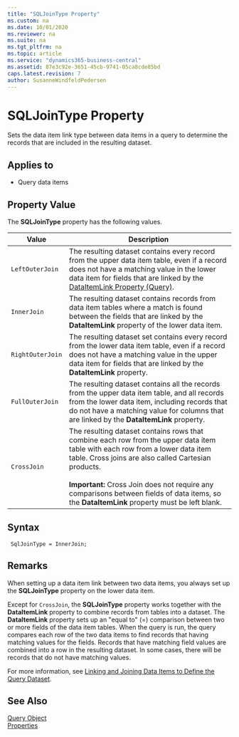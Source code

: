 ```yaml
---
title: "SQLJoinType Property"
ms.custom: na
ms.date: 10/01/2020
ms.reviewer: na
ms.suite: na
ms.tgt_pltfrm: na
ms.topic: article
ms.service: "dynamics365-business-central"
ms.assetid: 87e3c92e-3651-45cb-9741-05ca8cde85bd
caps.latest.revision: 7
author: SusanneWindfeldPedersen
---
```


 

# SQLJoinType Property
Sets the data item link type between data items in a query to determine the records that are included in the resulting dataset.  
  
## Applies to  
  
-   Query data items  
  
## Property Value  
 The **SQLJoinType** property has the following values.  
  
|Value|Description| 
|-----------|---------------------------------------|  
|`LeftOuterJoin`|The resulting dataset contains every record from the upper data item table, even if a record does not have a matching value in the lower data item for fields that are linked by the [DataItemLink Property \(Query\)](devenv-dataitemlink-query-property.md).|  
|`InnerJoin`|The resulting dataset contains records from data item tables where a match is found between the fields that are linked by the **DataItemLink** property of the lower data item.|  
|`RightOuterJoin`|The resulting dataset set contains every record from the lower data item table, even if a record does not have a matching value in the upper data item for fields that are linked by the **DataItemLink** property.|  
|`FullOuterJoin`|The resulting dataset contains all the records from the upper data item table, and all records from the lower data item, including records that do not have a matching value for columns that are linked by the **DataItemLink** property.|  
|`CrossJoin`|The resulting dataset contains rows that combine each row from the upper data item table with each row from a lower data item table. Cross joins are also called Cartesian products.<br /><br /> **Important:** Cross Join does not require any comparisons between fields of data items, so the **DataItemLink** property must be left blank.|  

## Syntax
```
 SqlJoinType = InnerJoin;
```
  
## Remarks  
When setting up a data item link between two data items, you always set up the **SQLJoinType** property on the lower data item.  
  
Except for `CrossJoin`, the **SQLJoinType** property works together with the **DataItemLink** property to combine records from tables into a dataset. The **DataItemLink** property sets up an "equal to" \(=\) comparison between two or more fields of the data item tables. When the query is run, the query compares each row of the two data items to find records that having matching values for the fields. Records that have matching field values are combined into a row in the resulting dataset. In some cases, there will be records that do not have matching values.
  
For more information, see [Linking and Joining Data Items to Define the Query Dataset](../devenv-query-links-joins.md).

## See Also

[Query Object](../devenv-query-object.md)  
[Properties](devenv-properties.md)  